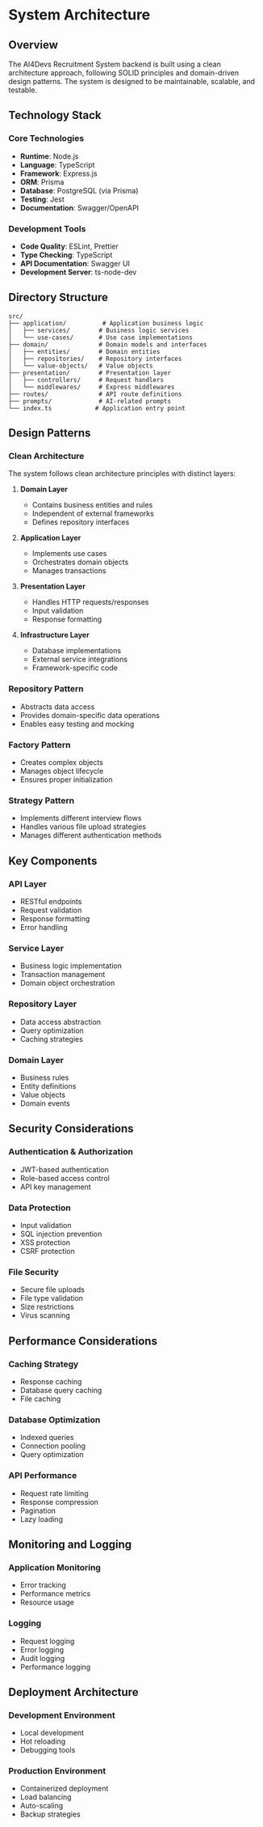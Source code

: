 # System Architecture

## Overview
The AI4Devs Recruitment System backend is built using a clean architecture approach, following SOLID principles and domain-driven design patterns. The system is designed to be maintainable, scalable, and testable.

## Technology Stack

### Core Technologies
- **Runtime**: Node.js
- **Language**: TypeScript
- **Framework**: Express.js
- **ORM**: Prisma
- **Database**: PostgreSQL (via Prisma)
- **Testing**: Jest
- **Documentation**: Swagger/OpenAPI

### Development Tools
- **Code Quality**: ESLint, Prettier
- **Type Checking**: TypeScript
- **API Documentation**: Swagger UI
- **Development Server**: ts-node-dev

## Directory Structure

```
src/
├── application/          # Application business logic
│   ├── services/        # Business logic services
│   └── use-cases/       # Use case implementations
├── domain/              # Domain models and interfaces
│   ├── entities/        # Domain entities
│   ├── repositories/    # Repository interfaces
│   └── value-objects/   # Value objects
├── presentation/        # Presentation layer
│   ├── controllers/     # Request handlers
│   └── middlewares/     # Express middlewares
├── routes/              # API route definitions
├── prompts/             # AI-related prompts
└── index.ts            # Application entry point
```

## Design Patterns

### Clean Architecture
The system follows clean architecture principles with distinct layers:

1. **Domain Layer**
   - Contains business entities and rules
   - Independent of external frameworks
   - Defines repository interfaces

2. **Application Layer**
   - Implements use cases
   - Orchestrates domain objects
   - Manages transactions

3. **Presentation Layer**
   - Handles HTTP requests/responses
   - Input validation
   - Response formatting

4. **Infrastructure Layer**
   - Database implementations
   - External service integrations
   - Framework-specific code

### Repository Pattern
- Abstracts data access
- Provides domain-specific data operations
- Enables easy testing and mocking

### Factory Pattern
- Creates complex objects
- Manages object lifecycle
- Ensures proper initialization

### Strategy Pattern
- Implements different interview flows
- Handles various file upload strategies
- Manages different authentication methods

## Key Components

### API Layer
- RESTful endpoints
- Request validation
- Response formatting
- Error handling

### Service Layer
- Business logic implementation
- Transaction management
- Domain object orchestration

### Repository Layer
- Data access abstraction
- Query optimization
- Caching strategies

### Domain Layer
- Business rules
- Entity definitions
- Value objects
- Domain events

## Security Considerations

### Authentication & Authorization
- JWT-based authentication
- Role-based access control
- API key management

### Data Protection
- Input validation
- SQL injection prevention
- XSS protection
- CSRF protection

### File Security
- Secure file uploads
- File type validation
- Size restrictions
- Virus scanning

## Performance Considerations

### Caching Strategy
- Response caching
- Database query caching
- File caching

### Database Optimization
- Indexed queries
- Connection pooling
- Query optimization

### API Performance
- Request rate limiting
- Response compression
- Pagination
- Lazy loading

## Monitoring and Logging

### Application Monitoring
- Error tracking
- Performance metrics
- Resource usage

### Logging
- Request logging
- Error logging
- Audit logging
- Performance logging

## Deployment Architecture

### Development Environment
- Local development
- Hot reloading
- Debugging tools

### Production Environment
- Containerized deployment
- Load balancing
- Auto-scaling
- Backup strategies 